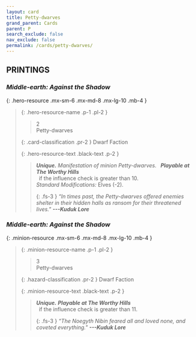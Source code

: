 ```yaml
---
layout: card
title: Petty-dwarves
grand_parent: Cards
parent: P
search_exclude: false
nav_exclude: false
permalink: /cards/petty-dwarves/
---
```


## PRINTINGS


### _Middle-earth: Against the Shadow_

{: .hero-resource .mx-sm-6 .mx-md-8 .mx-lg-10 .mb-4 }
> {: .hero-resource-name .p-1 .pl-2 }
> > <div class="card-mp">2</div>
> > <div class="card-name">Petty-dwarves</div>
>
> {: .card-classification .pr-2 }
> Dwarf Faction
>
> {: .hero-resource-text .black-text .p-2 }
> > _**Unique.**_ _Manifestation of minion Petty-dwarves._ &ensp;***Playable at The Worthy Hills*** <br>&ensp;if the influence check is greater than 10. <br>_Standard Modifications:_ Elves (-2). 
> > 
> > {: .fs-3 } 
> > _“In times past, the Petty-dwarves offered enemies shelter in their hidden halls as ransom for their threatened lives."_ ***---&#65279;Kuduk&nbsp;Lore*** 
> 

### _Middle-earth: Against the Shadow_

{: .minion-resource .mx-sm-6 .mx-md-8 .mx-lg-10 .mb-4 }
> {: .minion-resource-name .p-1 .pl-2 }
> > <div class="hazard-mp">3</div>
> > <div class="card-name">Petty-dwarves</div>
>
> {: .hazard-classification .pr-2 }
> Dwarf Faction
>
> {: .minion-resource-text .black-text .p-2 }
> > _**Unique.**_ ***Playable at The Worthy Hills*** <br>&ensp;if the influence check is greater than 11. 
> > 
> > {: .fs-3 } 
> > _“The Noegyth Nibin feared all and loved none, and coveted everything."_ ***---&#65279;Kuduk&nbsp;Lore*** 
> 
